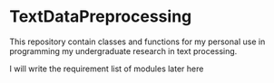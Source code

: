 # TextDataPreprocessing
This repository contain classes and functions for my personal use in programming my undergraduate research in text processing.  
  
I will write the requirement list of modules later here